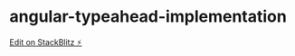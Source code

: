 # angular-typeahead-implementation

[Edit on StackBlitz ⚡️](https://stackblitz.com/edit/angular-typeahead-implementation)